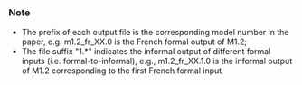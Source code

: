 ### Note

- The prefix of each output file is the corresponding model number in the paper, e.g. m1.2_fr_XX.0 is the French formal output of M1.2;
- The file suffix "1.*" indicates the informal output of different formal inputs (i.e. formal-to-informal), e.g., m1.2_fr_XX.1.0 is the informal output of M1.2 corresponding to the first French formal input